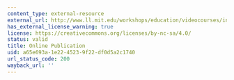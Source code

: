 ```yaml
---
content_type: external-resource
external_url: http://www.ll.mit.edu/workshops/education/videocourses/introradar/
has_external_license_warning: true
license: https://creativecommons.org/licenses/by-nc-sa/4.0/
status: valid
title: Online Publication
uid: a65e693a-1e22-4523-9f22-df0d5a2c1740
url_status_code: 200
wayback_url: ''
---
```

